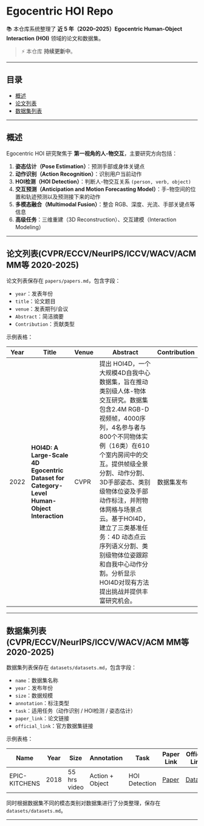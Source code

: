 # Egocentric HOI Repo

📚 本仓库系统整理了 **近 5 年（2020–2025）Egocentric Human-Object Interaction (HOI)** 领域的论文和数据集。

> ⚡ 本仓库 **持续更新中**。

---

## 目录

- [概述](#概述)
- [论文列表](#论文列表)
- [数据集列表](#数据集列表)

---

## 概述

Egocentric HOI 研究聚焦于 **第一视角的人-物交互**，主要研究方向包括：

1. **姿态估计（Pose Estimation）**：预测手部或身体关键点  
2. **动作识别（Action Recognition）**：识别用户当前动作  
3. **HOI检测（HOI Detection）**：判断人-物交互关系 `(person, verb, object)`  
4. **交互预测（Anticipation and Motion Forecasting Model）**：手-物空间的位置和轨迹预测以及预测接下来的动作  
5. **多模态融合（Multimodal Fusion）**：整合 RGB、深度、光流、手部关键点等信息  
6. **高级任务**：三维重建（3D Reconstruction）、交互建模（Interaction Modeling）

---

## 论文列表(CVPR/ECCV/NeurIPS/ICCV/WACV/ACM MM等 2020-2025)

论文列表保存在 `papers/papers.md`，包含字段：

- `year`：发表年份  
- `title`：论文题目  
- `venue`：发表期刊/会议  
- `Abstract`：简洁摘要
- `Contribution`：贡献类型

示例表格：

| Year | Title | Venue |  Abstract | Contribution |
|------|-------|-------|-----------|-------------|
| 2022 | **HOI4D: A Large-Scale 4D Egocentric Dataset for Category-Level Human-Object Interaction** | CVPR | 提出 HOI4D，一个大规模4D自我中心数据集，旨在推动类别级人体-物体交互研究。数据集包含2.4M RGB-D视频帧，4000序列，4名参与者与800个不同物体实例（16类）在610个室内房间中的交互。提供帧级全景分割、动作分割、3D手部姿态、类别级物体位姿及手部动作标注，并附物体网格与场景点云。基于HOI4D，建立了三类基准任务：4D 动态点云序列语义分割、类别级物体位姿跟踪和自我中心动作分割。分析显示HOI4D对现有方法提出挑战并提供丰富研究机会。 | 数据集发布 |

---

## 数据集列表(CVPR/ECCV/NeurIPS/ICCV/WACV/ACM MM等 2020-2025)

数据集列表保存在 `datasets/datasets.md`，包含字段：

- `name`：数据集名称  
- `year`：发布年份  
- `size`：数据规模  
- `annotation`：标注类型  
- `task`：适用任务（动作识别 / HOI检测 / 姿态估计）  
- `paper_link`：论文链接  
- `official_link`：官方数据集链接  

示例表格：

| Name | Year | Size | Annotation | Task | Paper Link | Official Link |
|------|------|------|------------|------|------------|---------------|
| EPIC-KITCHENS | 2018 | 55 hrs video | Action + Object | HOI Detection | [Paper](https://arxiv.org/abs/1806.04458) | [Dataset](http://epic-kitchens.github.io) |

同时根据数据集不同的模态类别对数据集进行了分类整理，保存在`datasets/datasets.md`。

---
